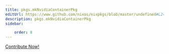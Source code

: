 ```yaml
---
title: pkgs.mkNvidiaContainerPkg
editUrl: https://www.github.com/nixos/nixpkgs/blob/master/undefined#L24357C26
description: pkgs.mkNvidiaContainerPkg
sidebar:

    order: 8
---
```


<a href="https://www.github.com/nixos/nixpkgs/blob/master/undefined#L24357C26">Contribute Now!</a>



